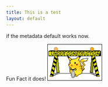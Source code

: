 ```yaml
---
title: This is a test
layout: default
---
```


if the metadata default works now.

Fun Fact it does!
![](/workin.gif)